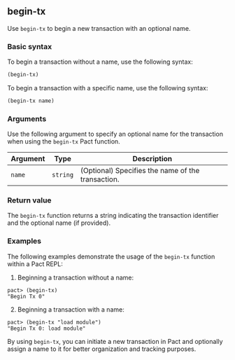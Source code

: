 ## begin-tx

Use `begin-tx` to begin a new transaction with an optional name.

### Basic syntax

To begin a transaction without a name, use the following syntax:

```lisp
(begin-tx)
```

To begin a transaction with a specific name, use the following syntax:

```lisp
(begin-tx name)
```

### Arguments

Use the following argument to specify an optional name for the transaction when using the `begin-tx` Pact function.

| Argument | Type   | Description                                      |
|----------|--------|--------------------------------------------------|
| `name`     | `string` | (Optional) Specifies the name of the transaction. |

### Return value

The `begin-tx` function returns a string indicating the transaction identifier and the optional name (if provided).

### Examples

The following examples demonstrate the usage of the `begin-tx` function within a Pact REPL:

1. Beginning a transaction without a name:

```pact
pact> (begin-tx)
"Begin Tx 0"
```


2. Beginning a transaction with a name:

```pact
pact> (begin-tx "load module")
"Begin Tx 0: load module"
```

By using `begin-tx`, you can initiate a new transaction in Pact and optionally assign a name to it for better organization and tracking purposes.
